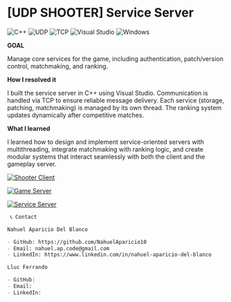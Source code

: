 # [UDP SHOOTER] Service Server 

![C++](https://img.shields.io/badge/C++-00599C?style=for-the-badge&logo=cplusplus&logoColor=white)
![UDP](https://img.shields.io/badge/UDP-0078D6?style=for-the-badge&logo=network&logoColor=white)
![TCP](https://img.shields.io/badge/TCP-5C2D91?style=for-the-badge&logo=network&logoColor=white)
![Visual Studio](https://img.shields.io/badge/Visual%20Studio-5C2D91.svg?style=for-the-badge&logo=visual-studio&logoColor=white)
![Windows](https://img.shields.io/badge/Windows-0078D6?style=for-the-badge&logo=windows&logoColor=white)

**GOAL** 

Manage core services for the game, including authentication, patch/version control, matchmaking, and ranking.

**How I resolved it** 

I built the service server in C++ using Visual Studio. Communication is handled via TCP to ensure reliable message delivery. Each service (storage, patching, matchmaking) is managed by its own thread. The ranking system updates dynamically after competitive matches.

**What I learned** 

I learned how to design and implement service-oriented servers with multithreading, integrate matchmaking with ranking logic, and create modular systems that interact seamlessly with both the client and the gameplay server.


[![Shooter Client](https://img.shields.io/badge/Shooter_Client-Repository-blue?logo=github)](https://github.com/NahuelAparicio10/UDP_Shooter_Client)

[![Game Server](https://img.shields.io/badge/Game_Server-Repository-green?logo=github)](https://github.com/NahuelAparicio10/UDP_Shooter_GameServer)

[![Service Server](https://img.shields.io/badge/Service_Server-Repository-orange?logo=github)](https://github.com/NahuelAparicio10/UDP_Shooter_ServiceServer)



```markdown
 📞 Contact

Nahuel Aparicio Del Blanco

- GitHub: https://github.com/NahuelAparicio10
- Email: nahuel.ap.code@gmail.com
- LinkedIn: https://www.linkedin.com/in/nahuel-aparicio-del-blanco

Lluc Ferrando

- GitHub: 
- Email: 
- LinkedIn: 
